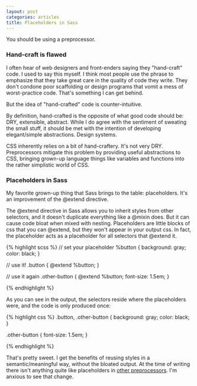```yaml
---
layout: post
categories: articles
title: Placeholders in Sass
---
```


You should be using a preprocessor.

### Hand-craft is flawed

I often hear of web designers and front-enders saying they "hand-craft" code. I used to say this myself. I think most people use the phrase to emphasize that they take great care in the quality of code they write. They don't condone poor scaffolding or design programs that vomit a mess of worst-practice code. That's something I can get behind.

But the idea of "hand-crafted" code is counter-intuitive.

By definition, hand-crafted is the opposite of what good code should be: DRY, extensible, abstract. While I do agree with the sentiment of sweating the small stuff, it should be met with the intention of developing elegant/simple abstractions. Design systems.

CSS inherently relies on a bit of hand-craftery. It's not very DRY. Preprocessors mitigate this problem by providing useful abstractions to CSS, bringing grown-up language things like variables and functions into the rather simplistic world of CSS.

### Placeholders in Sass

My favorite grown-up thing that Sass brings to the table: placeholders. It's an improvement of the @extend directive.

The @extend directive in Sass allows you to inherit styles from other selectors, and it doesn't duplicate everything like a @mixin does. But it can cause code bloat when mixed with nesting. Placeholders are little blocks of css that you can @extend, but they won't appear in your output css. In fact, the placeholder acts as a placeholder for all selectors that @extend it.

{% highlight scss %}
// set your placeholder
%button {
  background: gray;
  color: black;
}

// use it!
.button {
  @extend %button;
}

// use it again
.other-button {
  @extend %button;
  font-size: 1.5em;
}

{% endhighlight %}

As you can see in the output, the selectors reside where the placeholders were, and the code is only produced once:

{% highlight css %}
.button, .other-button {
  background: gray;
  color: black;
}

.other-button {
  font-size: 1.5em;
}

{% endhighlight %}

That's pretty sweet. I get the benefits of reusing styles in a semantic/meaningful way, without the bloated output. At the time of writing there isn't anything quite like placeholders in [other preprocessors](https://gist.github.com/matt-bailey/3911666). I'm anxious to see that change.

